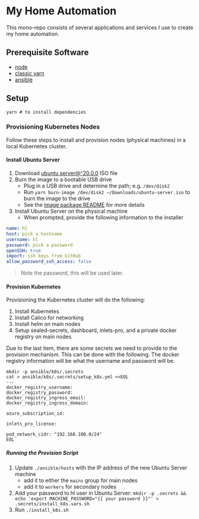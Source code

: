 # My Home Automation

This mono-repo consists of several applications and services I use to create my home automation.

## Prerequisite Software

- [node](https://nodejs.org/en/download/)
- [classic yarn](https://classic.yarnpkg.com/en/docs/install/#mac-stable)
- [ansible](https://docs.ansible.com/ansible/latest/installation_guide/intro_installation.html)

## Setup

```shell
yarn # to install dependencies
```

### Provisioning Kubernetes Nodes

Follow these steps to install and provision nodes (physical machines) in a local Kubernetes cluster.

#### Install Ubuntu Server

1. Download [ubuntu server@^20.0.0](https://releases.ubuntu.com/20.04.1/ubuntu-20.04.1-live-server-amd64.iso) ISO file
1. Burn the image to a bootable USB drive
   - Plug in a USB drive and determine the path; e.g. `/dev/disk2`
   - Run `yarn burn-image /dev/disk2 ~/Downloads/ubuntu-server.iso` to burn the image to the drive
   - See the [image package README](packages/image) for more details
1. Install Ubuntu Server on the physical machine
   - When prompted, provide the following information to the installer

```yaml
name: hl
host: pick a hostname
username: hl
password: pick a password
openSSH: true
import: ssh keys from GitHub
allow_password_ssh_access: false
```

> Note the password, this will be used later.

#### Provision Kubernetes

Provisioning the Kubernetes cluster will do the following:

1. Install Kubernetes
1. Install Calico for networking
1. Install helm on main nodes
1. Setup sealed-secrets, dashboard, inlets-pro, and a private docker registry on main nodes

Due to the last item, there are some secrets we need to provide to the provision mechanism. This can be done with the following. The docker registry information will be what the username and password will be.

```shell
mkdir -p ansible/k8s/.secrets
cat > ansible/k8s/.secrets/setup_k8s.yml <<EOL
---
docker_registry_username:
docker_registry_password:
docker_registry_ingress_email:
docker_registry_ingress_domain:

azure_subscription_id:

inlets_pro_license:

pod_network_cidr: "192.168.100.0/24"
EOL
```

##### Running the Provision Script

1. Update `./ansible/hosts` with the IP address of the new Ubuntu Server machine
   - add it to either the `mains` group for main nodes
   - add it to `workers` for secondary nodes
1. Add your password to hl user in Ubuntu Server: `mkdir -p .secrets && echo 'export MACHINE_PASSWORD="{{ your password }}"' > .secrets/install_k8s.vars.sh`
1. Run `./install_k8s.sh`
